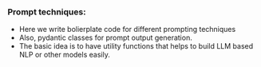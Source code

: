 ### Prompt techniques:
- Here we write bolierplate code for different prompting techniques
- Also, pydantic classes for prompt output generation.
- The basic idea is to have utility functions that helps to build
LLM based NLP or other models easily.